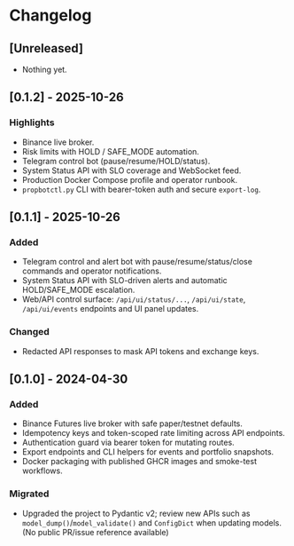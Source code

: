 # Changelog

## [Unreleased]

- Nothing yet.

## [0.1.2] - 2025-10-26

### Highlights
- Binance live broker.
- Risk limits with HOLD / SAFE_MODE automation.
- Telegram control bot (pause/resume/HOLD/status).
- System Status API with SLO coverage and WebSocket feed.
- Production Docker Compose profile and operator runbook.
- `propbotctl.py` CLI with bearer-token auth and secure `export-log`.

## [0.1.1] - 2025-10-26

### Added
- Telegram control and alert bot with pause/resume/status/close commands and operator notifications.
- System Status API with SLO-driven alerts and automatic HOLD/SAFE_MODE escalation.
- Web/API control surface: `/api/ui/status/...`, `/api/ui/state`, `/api/ui/events` endpoints and UI panel updates.

### Changed
- Redacted API responses to mask API tokens and exchange keys.

## [0.1.0] - 2024-04-30

### Added
- Binance Futures live broker with safe paper/testnet defaults.
- Idempotency keys and token-scoped rate limiting across API endpoints.
- Authentication guard via bearer token for mutating routes.
- Export endpoints and CLI helpers for events and portfolio snapshots.
- Docker packaging with published GHCR images and smoke-test workflows.

### Migrated
- Upgraded the project to Pydantic v2; review new APIs such as `model_dump()`/`model_validate()` and `ConfigDict` when updating models. (No public PR/issue reference available)
